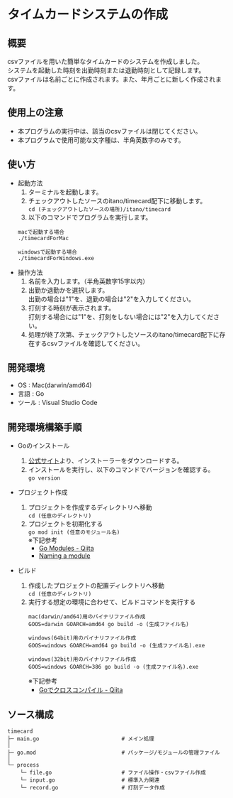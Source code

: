 # タイムカードシステムの作成

## 概要
csvファイルを用いた簡単なタイムカードのシステムを作成しました。<br>
システムを起動した時刻を出勤時刻または退勤時刻として記録します。<br>
csvファイルは名前ごとに作成されます。また、年月ごとに新しく作成されます。

## 使用上の注意
- 本プログラムの実行中は、該当のcsvファイルは閉じてください。
- 本プログラムで使用可能な文字種は、半角英数字のみです。

## 使い方
- 起動方法
    1. ターミナルを起動します。
    1. チェックアウトしたソースのitano/timecard配下に移動します。<br>
        `cd (チェックアウトしたソースの場所)/itano/timecard`
    1. 以下のコマンドでプログラムを実行します。<br>
     ```
     macで起動する場合
     ./timecardForMac

     windowsで起動する場合
     ./timecardForWindows.exe
     ```
- 操作方法
     1. 名前を入力します。（半角英数字15字以内）
     1. 出勤か退勤かを選択します。<br>
     出勤の場合は"1"を、退勤の場合は"2"を入力してください。
     1. 打刻する時刻が表示されます。<br>
     打刻する場合には"1"を、打刻をしない場合には"2"を入力してください。
     1. 処理が終了次第、チェックアウトしたソースのitano/timecard配下に存在するcsvファイルを確認してください。

## 開発環境
- OS : Mac(darwin/amd64)
- 言語 : Go
- ツール : Visual Studio Code

## 開発環境構築手順

- Goのインストール
    1. [公式サイト](https://golang.org/)より、インストーラーをダウンロードする。
    1. インストールを実行し、以下のコマンドでバージョンを確認する。<br>
        `go version`

- プロジェクト作成
    1. プロジェクトを作成するディレクトリへ移動<br>
        `cd (任意のディレクトリ)`
    1. プロジェクトを初期化する<br>
        `go mod init (任意のモジュール名)`<br>
        ※下記参考
        - [Go Modules - Qiita](https://qiita.com/propella/items/e49bccc88f3cc2407745)
        - [Naming a module](https://golang.org/doc/modules/managing-dependencies#naming_module)

- ビルド
    1. 作成したプロジェクトの配置ディレクトリへ移動<br>
        `cd (任意のディレクトリ)`
    1. 実行する想定の環境に合わせて、ビルドコマンドを実行する
        ```
        mac(darwin/amd64)用のバイナリファイル作成
        GOOS=darwin GOARCH=amd64 go build -o (生成ファイル名)

       windows(64bit)用のバイナリファイル作成
       GOOS=windows GOARCH=amd64 go build -o (生成ファイル名).exe

       windows(32bit)用のバイナリファイル作成
        GOOS=windows GOARCH=386 go build -o (生成ファイル名).exe

        ```
        ※下記参考
        - [Goでクロスコンパイル - Qiita](https://qiita.com/httpd443/items/0c055ca3eb4b26cac4ff)


## ソース構成

    timecard
    ├─ main.go                          # メイン処理
    │ 
    ├─ go.mod                           # パッケージ/モジュールの管理ファイル
    │ 
    └─ process
        └─ file.go                      # ファイル操作・csvファイル作成
        └─ input.go                     # 標準入力関連
        └─ record.go                    # 打刻データ作成

